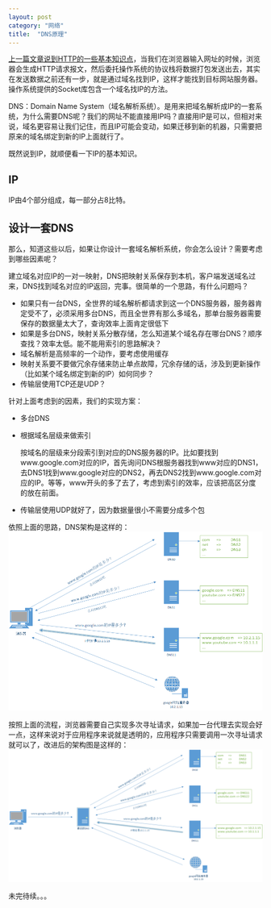 ```yaml
---
layout: post
category: "网络"
title:  "DNS原理"
---
```

[上一篇文章说到HTTP的一些基本知识点](/网络/2018/07/25/http.html)，当我们在浏览器输入网址的时候，浏览器会生成HTTP请求报文，然后委托操作系统的协议栈将数据打包发送出去，其实在发送数据之前还有一步，就是通过域名找到IP，这样才能找到目标网站服务器。操作系统提供的Socket库包含一个域名找IP的方法。

DNS：Domain Name System（域名解析系统）。是用来把域名解析成IP的一套系统，为什么需要DNS呢？我们的网址不能直接用IP吗？直接用IP是可以，但相对来说，域名更容易让我们记住，而且IP可能会变动，如果迁移到新的机器，只需要把原来的域名绑定到新的IP上面就行了。

既然说到IP，就顺便看一下IP的基本知识。

## IP
IP由4个部分组成，每一部分占8比特。

## 设计一套DNS
那么，知道这些以后，如果让你设计一套域名解析系统，你会怎么设计？需要考虑到哪些因素呢？

建立域名对应IP的一对一映射，DNS把映射关系保存到本机，客户端发送域名过来，DNS找到域名对应的IP返回，完事。很简单的一个思路，有什么问题吗？
    
- 如果只有一台DNS，全世界的域名解析都请求到这一个DNS服务器，服务器肯定受不了，必须采用多台DNS，而且全世界有那么多域名，那单台服务器需要保存的数据量太大了，查询效率上面肯定很低下
- 如果是多台DNS，映射关系分散存储，怎么知道某个域名存在哪台DNS？顺序查找？效率太低。能不能用索引的思路解决？
- 域名解析是高频率的一个动作，要考虑使用缓存
- 映射关系要不要做冗余存储来防止单点故障，冗余存储的话，涉及到更新操作（比如某个域名绑定到新的IP）如何同步？
- 传输层使用TCP还是UDP？

针对上面考虑到的因素，我们的实现方案：
- 多台DNS
- 根据域名层级来做索引

    按域名的层级来分段索引到对应的DNS服务器的IP。比如要找到www.google.com对应的IP，首先询问DNS根服务器找到www对应的DNS1，去DNS1找到www.google对应的DNS2，再去DNS2找到www.google.com对应的IP。等等，www开头的多了去了，考虑到索引的效率，应该把高区分度的放在前面。
- 传输层使用UDP就好了，因为数据量很小不需要分成多个包

依照上面的思路，DNS架构是这样的：
![DNS架构V1](/images/dns-lookup-v1.png)

按照上面的流程，浏览器需要自己实现多次寻址请求，如果加一台代理去实现会好一点，这样来说对于应用程序来说就是透明的，应用程序只需要调用一次寻址请求就可以了，改进后的架构图是这样的：
![DNS架构V2](/images/dns-lookup-v2.png)

未完待续。。。